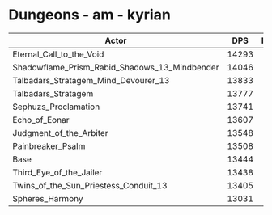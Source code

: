 # Dungeons - am - kyrian
| Actor | DPS | Increase |
|---|:---:|:---:|
|Eternal_Call_to_the_Void|14293|6.32%|
|Shadowflame_Prism_Rabid_Shadows_13_Mindbender|14046|4.48%|
|Talbadars_Stratagem_Mind_Devourer_13|13833|2.89%|
|Talbadars_Stratagem|13777|2.48%|
|Sephuzs_Proclamation|13741|2.21%|
|Echo_of_Eonar|13607|1.21%|
|Judgment_of_the_Arbiter|13548|0.77%|
|Painbreaker_Psalm|13508|0.48%|
|Base|13444|0.00%|
|Third_Eye_of_the_Jailer|13438|-0.04%|
|Twins_of_the_Sun_Priestess_Conduit_13|13405|-0.29%|
|Spheres_Harmony|13031|-3.07%|

